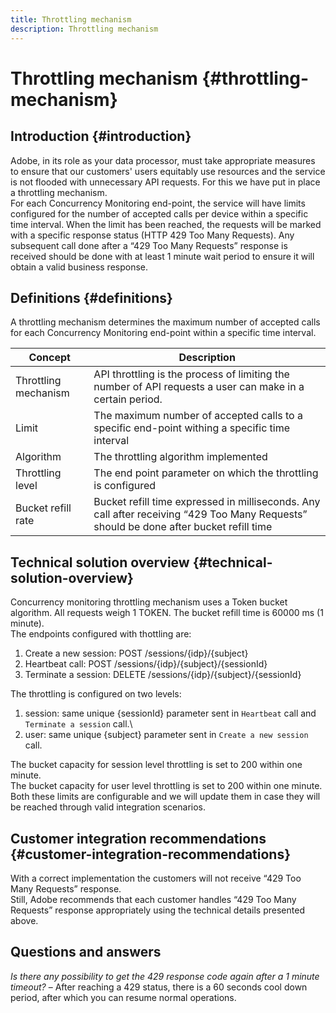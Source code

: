 ```yaml
---
title: Throttling mechanism
description: Throttling mechanism
---
```


# Throttling mechanism {#throttling-mechanism}

## Introduction {#introduction}

Adobe, in its role as your data processor, must take appropriate measures to ensure that our customers' users equitably use resources and the service is not flooded with unnecessary API requests. For this we have put in place a throttling mechanism.\
For each Concurrency Monitoring end-point, the service will have limits configured for the number of accepted calls per device within a specific time interval. When the limit has been reached,  the requests will be marked with a specific response status (HTTP 429 Too Many Requests).
Any subsequent call done after a “429 Too Many Requests” response is received should be done with at least 1 minute wait period to ensure it will obtain a valid business response.

## Definitions {#definitions}

A throttling mechanism determines the maximum number of accepted calls for each Concurrency Monitoring end-point within a specific time interval.

| Concept |  Description  |
|--|-----|
| Throttling mechanism | API throttling is the process of limiting the number of API requests a user can make in a certain period.     |
| Limit  |   The maximum number of accepted calls to a specific end-point withing a specific time interval  |
| Algorithm |  The throttling algorithm implemented  |
| Throttling level |  The end point parameter on which the throttling is configured  |
| Bucket refill rate |  Bucket refill time expressed in milliseconds. Any call after receiving “429 Too Many Requests” should be done after bucket refill time |

## Technical solution overview {#technical-solution-overview}

Concurrency monitoring throttling mechanism uses a Token bucket algorithm. All requests weigh 1 TOKEN. The bucket refill time is 60000 ms (1 minute).  
The endpoints configured with thottling are:
1. Create a new session: POST /sessions/{idp}/{subject}
2. Heartbeat call: POST /sessions/{idp}/{subject}/{sessionId}
3. Terminate a session: DELETE /sessions/{idp}/{subject}/{sessionId}

The throttling is configured on two levels:
1. session: same unique {sessionId} parameter sent in `Heartbeat` call  and `Terminate a session` call.\
2. user: same unique {subject} parameter sent in `Create a new session` call.

The bucket capacity for session level throttling is set to 200 within one minute.\
The bucket capacity for user level throttling is set to 200 within one minute.\
Both these limits are configurable and we will update them in case they will be reached through valid integration scenarios.

## Customer integration recommendations {#customer-integration-recommendations}

With a correct implementation the customers will not receive “429 Too Many Requests” response.\
Still, Adobe recommends that each customer handles “429 Too Many Requests” response appropriately using the technical details presented above.

## Questions and answers

_Is there any possibility to get the 429  response code again after a 1 minute timeout?_ – After reaching a 429 status, there is a 60 seconds cool down period, after which you can resume normal operations.